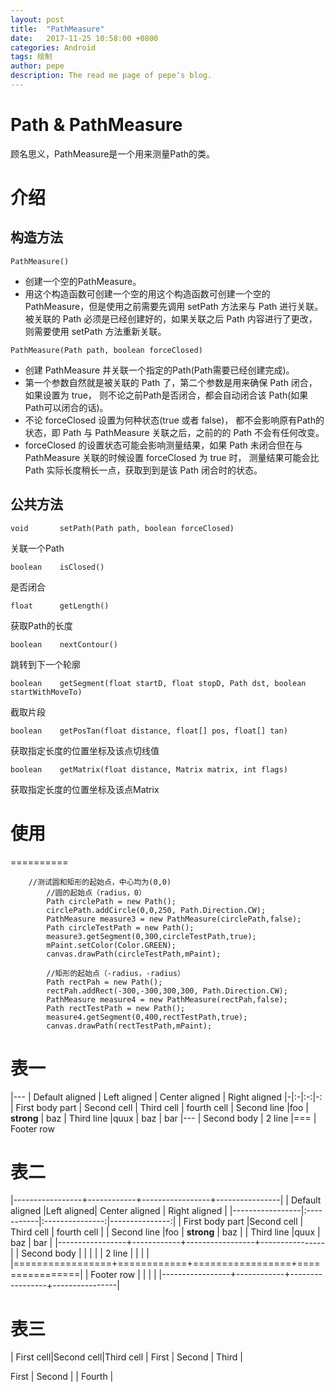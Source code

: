 ```yaml
---
layout: post
title:  "PathMeasure"
date:   2017-11-25 10:58:00 +0800
categories: Android
tags: 绘制
author: pepe
description: The read me page of pepe‘s blog.
---
```


Path & PathMeasure
============
顾名思义，PathMeasure是一个用来测量Path的类。
# 介绍
## 构造方法

~~~
PathMeasure()
~~~
* 创建一个空的PathMeasure。
* 用这个构造函数可创建一个空的用这个构造函数可创建一个空的 PathMeasure，但是使用之前需要先调用 setPath 方法来与 Path 进行关联。
        被关联的 Path 必须是已经创建好的，如果关联之后 Path 内容进行了更改，则需要使用 setPath 方法重新关联。
		
~~~
PathMeasure(Path path, boolean forceClosed)
~~~
* 创建 PathMeasure 并关联一个指定的Path(Path需要已经创建完成)。
* 第一个参数自然就是被关联的 Path 了，第二个参数是用来确保 Path 闭合，如果设置为 true，
			则不论之前Path是否闭合，都会自动闭合该 Path(如果Path可以闭合的话)。
* 不论 forceClosed 设置为何种状态(true 或者 false)， 都不会影响原有Path的状态，即 Path 与 PathMeasure 关联之后，之前的的 Path 不会有任何改变。
* forceClosed 的设置状态可能会影响测量结果，如果 Path 未闭合但在与 PathMeasure 关联的时候设置 forceClosed 为 true 时，
            测量结果可能会比 Path 实际长度稍长一点，获取到到是该 Path 闭合时的状态。

## 公共方法

~~~
void       setPath(Path path, boolean forceClosed)	
~~~									
关联一个Path
~~~
boolean    isClosed()	
~~~																
是否闭合
~~~
float      getLength()
~~~		
获取Path的长度
~~~														
boolean    nextContour()
~~~																
跳转到下一个轮廓
~~~
boolean    getSegment(float startD, float stopD, Path dst, boolean startWithMoveTo)	
~~~		
截取片段
~~~		
boolean    getPosTan(float distance, float[] pos, float[] tan)
~~~
获取指定长度的位置坐标及该点切线值
~~~
boolean    getMatrix(float distance, Matrix matrix, int flags)
~~~							
获取指定长度的位置坐标及该点Matrix

# 使用
==========
~~~
	//测试圆和矩形的起始点，中心均为(0,0)
        //圆的起始点（radius，0）
        Path circlePath = new Path();
        circlePath.addCircle(0,0,250, Path.Direction.CW);
        PathMeasure measure3 = new PathMeasure(circlePath,false);
        Path circleTestPath = new Path();
        measure3.getSegment(0,300,circleTestPath,true);
        mPaint.setColor(Color.GREEN);
        canvas.drawPath(circleTestPath,mPaint);

        //矩形的起始点（-radius，-radius）
        Path rectPah = new Path();
        rectPah.addRect(-300,-300,300,300, Path.Direction.CW);
        PathMeasure measure4 = new PathMeasure(rectPah,false);
        Path rectTestPath = new Path();
        measure4.getSegment(0,400,rectTestPath,true);
        canvas.drawPath(rectTestPath,mPaint);
~~~


表一
==========

|---
| Default aligned | Left aligned | Center aligned | Right aligned
|-|:-|:-:|-:
| First body part | Second cell | Third cell | fourth cell
| Second line |foo | **strong** | baz
| Third line |quux | baz | bar
|---
| Second body
| 2 line
|===
| Footer row

表二
==========

|-----------------+------------+-----------------+----------------|
| Default aligned |Left aligned| Center aligned  | Right aligned  |
|-----------------|:-----------|:---------------:|---------------:|
| First body part |Second cell | Third cell      | fourth cell    |
| Second line     |foo         | **strong**      | baz            |
| Third line      |quux        | baz             | bar            |
|-----------------+------------+-----------------+----------------|
| Second body     |            |                 |                |
| 2 line          |            |                 |                |
|=================+============+=================+================|
| Footer row      |            |                 |                |
|-----------------+------------+-----------------+----------------|

表三
==========
| First cell|Second cell|Third cell
| First | Second | Third |

First | Second | | Fourth |

